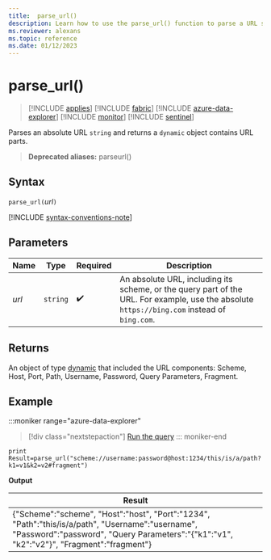 ```yaml
---
title:  parse_url()
description: Learn how to use the parse_url() function to parse a URL string.
ms.reviewer: alexans
ms.topic: reference
ms.date: 01/12/2023
---
```

# parse_url()

> [!INCLUDE [applies](../includes/applies-to-version/applies.md)] [!INCLUDE [fabric](../includes/applies-to-version/fabric.md)] [!INCLUDE [azure-data-explorer](../includes/applies-to-version/azure-data-explorer.md)] [!INCLUDE [monitor](../includes/applies-to-version/monitor.md)] [!INCLUDE [sentinel](../includes/applies-to-version/sentinel.md)]

Parses an absolute URL `string` and returns a `dynamic` object contains URL parts.

> **Deprecated aliases:** parseurl()

## Syntax

`parse_url(`*url*`)`

[!INCLUDE [syntax-conventions-note](../includes/syntax-conventions-note.md)]

## Parameters

| Name | Type | Required | Description |
|--|--|--|--|
| *url* | `string` |  :heavy_check_mark: | An absolute URL, including its scheme, or the query part of the URL. For example, use the absolute `https://bing.com` instead of `bing.com`.|

## Returns

An object of type [dynamic](scalar-data-types/dynamic.md) that included the URL components: Scheme, Host, Port, Path, Username, Password, Query Parameters, Fragment.

## Example

:::moniker range="azure-data-explorer"
> [!div class="nextstepaction"]
> <a href="https://dataexplorer.azure.com/clusters/help/databases/Samples?query=H4sIAAAAAAAAAw3GUQpAQBAA0KuIEl/TLl9q4wwuoIlhhbXNzHJ96n28yHvQbCRJp7qILDQlPqtcZk8XdQBJiAP+jSjy3rwM/hbtjG1aUL8L/BAiqu8P4x5THtY9tlgZt4uC5vUH0Z3WuWIAAAA=" target="_blank">Run the query</a>
::: moniker-end

```kusto
print Result=parse_url("scheme://username:password@host:1234/this/is/a/path?k1=v1&k2=v2#fragment")
```

**Output**

|Result|
|--|
|{"Scheme":"scheme", "Host":"host", "Port":"1234", "Path":"this/is/a/path", "Username":"username", "Password":"password", "Query Parameters":"{"k1":"v1", "k2":"v2"}", "Fragment":"fragment"}|
